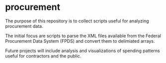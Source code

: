 # procurement

The purpose of this repository is to collect scripts useful for analyzing procurement data. 

The initial focus are scripts to parse the XML files available from the Federal Procurement Data System (FPDS) and convert them to delimiated arrays. 

Future projects will include analysis and visualizations of spending patterns useful for contractors and the public. 
